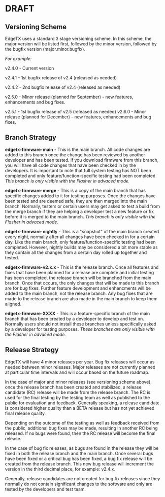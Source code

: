 # DRAFT

## Versioning Scheme

EdgeTX uses a standard 3 stage versioning scheme. In this scheme, the major version will be listed first, followed by the minor version, followed by the bugfix version (major.minor.bugfix). 

*For example:*

v2.4.0 - Current version

v2.4.1 - 1st bugfix release of v2.4 (released as needed)

v2.4.2 - 2nd bugfix release of v2.4 (released as needed) 

v2.5.0 - Minor release (planned for September) - new features, enhancements and bug fixes.

v2.5.1 - 1st bugfix release of v2.5 (released as needed) v2.6.0 - Minor release (planned for December) - new features, enhancements and bug fixes.


## Branch Strategy

**edgetx-firmware-main** - This is the main branch. All code changes are added to this branch once the change has been reviewed by another developer and has been tested. If you download firmware from this branch, you will have all code changes that have been checked in by the developers. It is important to note that full system testing has NOT been completed and only feature/function-specific testing had been completed. _This branch is only visible with the Flasher in advaced mode._

**edgetx-firmware-merge** - This is a copy of the main branch that has specific changes added to it for testing purposes. Once the changes have been tested and are deemed safe, they are then merged into the main branch. Normally, testers or certain users may get asked to test a build from the merge branch if they are helping a developer test a new feature or fix before it is merged to the main branch. _This branch is only visible with the Flasher in advaced mode._

**edgetx-firmware-nightly** - This is a "snapshot" of the main branch created every night, normally after all changes have been checked in for a certain day. Like the main branch, only feature/function-specific testing had been completed. However, nightly builds may be considered a bit more stable as they contain all the changes from a certain day rolled up together and tested.

**edgetx-firmware-v2.x.x** - This is the release branch. Once all features and fixes that have been planned for a release are complete and initial testing has been completed, the release branch will be branched from the main branch. Once that occurs, the only changes that will be made to this branch are for bug fixes. Further feature development and enhancments will be added to the main branch, not the release branch.  Any bug fixes that are made to the release branch are also made in the main branch to keep them aligned. 

**edgetx-firmware-XXXX** - This is a feature-specific branch of the main branch that has been created by a developer to develop and test on. Normally users should not install these branches unless specifically asked by a developer for testing purposes. _These branches are only visible with the Flasher in advaced mode._


## Release Strategy

EdgeTX will have 4 minor releases per year.  Bug fix releases will occur as needed between minor releases.  Major releases are not currently planned at particular time intervals and will occur based on the future roadmap. 

In the case of major and minor releases (see versioning scheme above), once the release branch has been created and stabilized, a release candidate (RC) release will be made from the release branch. The RC is used for the final testing by the testing team as well as published to the public for evaluation and feedback. Generally speaking, a release candidate is considered higher quality than a BETA release but has not yet achieved final release quality. 

Depending on the outcome of the testing as well as feedback received from the public, additional bug fixes may be made, resulting in another RC being released. If no bugs were found, then the RC release will become the final release.

In the case of bug fix releases, as bugs are found in the release they will be fixed in both the release branch and the main branch. Once several bugs have been fixed or a critical bug has been fixed, a bug fix release will be created from the release branch. This new bug release will increment the version in the third decimal place, for example: v2.4.x. 

Generally, release candidates are not created for bug fix releases since they normally do not contain significant changes to the software and only are tested by the developers and test team.